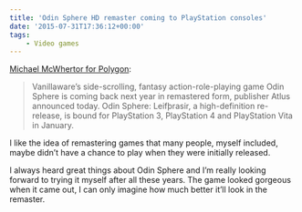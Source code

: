 ```yaml
---
title: 'Odin Sphere HD remaster coming to PlayStation consoles'
date: '2015-07-31T17:36:12+00:00'
tags:
    - Video games
---
```


[Michael McWhertor for Polygon](https://www.polygon.com/2015/7/20/9003985/odin-sphere-hd-playstation-4-ps3-vita-vanillaware-atlus):

> Vanillaware’s side-scrolling, fantasy action-role-playing game Odin Sphere is coming back next year in remastered form, publisher Atlus announced today. Odin Sphere: Leifþrasir, a high-definition re-release, is bound for PlayStation 3, PlayStation 4 and PlayStation Vita in January.

I like the idea of remastering games that many people, myself included, maybe didn’t have a chance to play when they were initially released.

I always heard great things about Odin Sphere and I’m really looking forward to trying it myself after all these years. The game looked gorgeous when it came out, I can only imagine how much better it’ll look in the remaster.
